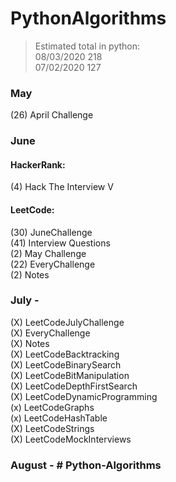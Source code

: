 # PythonAlgorithms
>Estimated total in python:  
>08/03/2020 218  
>07/02/2020 127

### May
(26) April Challenge  

### June
#### HackerRank:  
(4) Hack The Interview V  

#### LeetCode:  
(30) JuneChallenge  
(41) Interview Questions  
(2) May Challenge  
(22) EveryChallenge  
(2) Notes  

### July - 
(X) LeetCodeJulyChallenge    
(X) EveryChallenge  
(X) Notes  
(X) LeetCodeBacktracking  
(X) LeetCodeBinarySearch  
(X) LeetCodeBitManipulation  
(X) LeetCodeDepthFirstSearch    
(X) LeetCodeDynamicProgramming  
(x) LeetCodeGraphs  
(x) LeetCodeHashTable    
(X) LeetCodeStrings  
(X) LeetCodeMockInterviews  

### August - # Python-Algorithms
